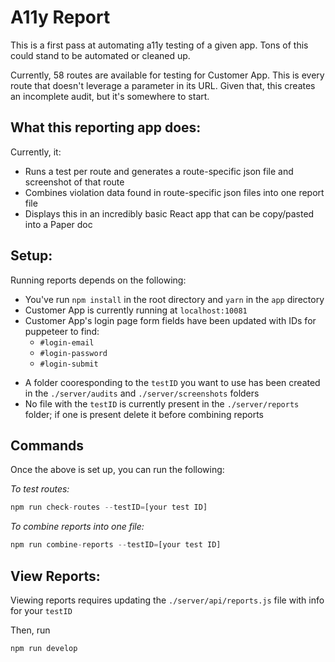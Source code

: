 # A11y Report

This is a first pass at automating a11y testing of a given app. Tons of this could stand to be automated or cleaned up.

Currently, 58 routes are available for testing for Customer App. This is every route that doesn't leverage a parameter in its URL. Given that, this creates an incomplete audit, but it's somewhere to start.

## What this reporting app does:

Currently, it:

- Runs a test per route and generates a route-specific json file and screenshot of that route
- Combines violation data found in route-specific json files into one report file
- Displays this in an incredibly basic React app that can be copy/pasted into a Paper doc

## Setup:
Running reports depends on the following:
* You've run `npm install` in the root directory and `yarn` in the `app` directory
* Customer App is currently running at `localhost:10081`
* Customer App's login page form fields have been updated with IDs for puppeteer to find:
  * `#login-email`
  * `#login-password`
  * `#login-submit`

- A folder cooresponding to the `testID` you want to use has been created in the `./server/audits` and `./server/screenshots` folders
- No file with the `testID` is currently present in the `./server/reports` folder; if one is present delete it before combining reports

## Commands
Once the above is set up, you can run the following:

_To test routes:_
```js
npm run check-routes --testID=[your test ID]
```

_To combine reports into one file:_
```js
npm run combine-reports --testID=[your test ID]
```

## View Reports:

Viewing reports requires updating the `./server/api/reports.js` file with info for your `testID`

Then, run 
```js
npm run develop
```
